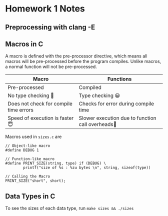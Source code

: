 # Homework 1 Notes
## Preprocessing with clang -E <br>
## Macros in C <br>
A macro is defined with the pre-processor directive, which means all macros will be pre-processed before the program compiles. Unlike macros, a normal function will not be pre-processed. <br>

|Macro      | Functions | 
| ----------- | ----------- |
|Pre-processed|Compiled|
|No type checking 🧐| Type checking 😀|
|Does not check for compile time errors|Checks for error during compile time|
|Speed of execution is faster 😇|Slower execution due to function call overheads🥲|

Macros used in `sizes.c` are <br>
```
// Object-like macro
#define DEBUG 1

// Function-like macro
#define PRINT_SIZE(string, type) if (DEBUG) \
        printf("size of %s : %zu bytes \n", string, sizeof(type))

// Calling the Macro
PRINT_SIZE("short", short);
```
## Data Types in C <br>
To see the sizes of each data type, run `make sizes && ./sizes`

